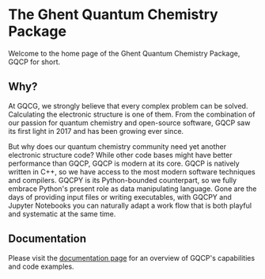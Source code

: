 # The Ghent Quantum Chemistry Package

Welcome to the home page of the Ghent Quantum Chemistry Package, GQCP for short. 


## Why?

At GQCG, we strongly believe that every complex problem can be solved. Calculating the electronic structure is one of them. From the combination of our passion for quantum chemistry and open-source software, GQCP saw its first light in 2017 and has been growing ever since. 

But why does our quantum chemistry community need yet another electronic structure code? While other code bases might have better performance than GQCP, GQCP is modern at its core. GQCP is natively written in C++, so we have access to the most modern software techniques and compilers. GQCPY is its Python-bounded counterpart, so we fully embrace Python's present role as data manipulating language. Gone are the days of providing input files or writing executables, with GQCPY and Jupyter Notebooks you can naturally adapt a work flow that is both playful and systematic at the same time.


## Documentation

Please visit the [documentation page](documentation.md) for an overview of GQCP's capabilities and code examples.
